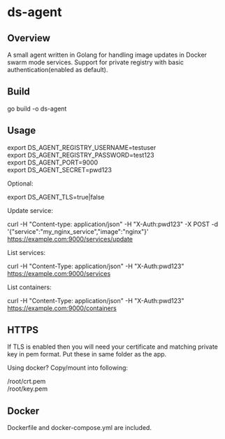 # ds-agent

Overview
---
A small agent written in Golang for handling image updates in Docker swarm mode services. Support for private registry with basic authentication(enabled as default). 

Build
---

go build -o ds-agent 

Usage
---

export DS_AGENT_REGISTRY_USERNAME=testuser  
export DS_AGENT_REGISTRY_PASSWORD=test123   
export DS_AGENT_PORT=9000  
export DS_AGENT_SECRET=pwd123

Optional:

export DS_AGENT_TLS=true|false

Update service:

curl -H "Content-type: application/json" -H "X-Auth:pwd123" -X POST -d '{"service":"my_nginx_service","image":"nginx"}'  https://example.com:9000/services/update

List services:

curl -H "Content-Type: application/json" -H "X-Auth:pwd123"  https://example.com:9000/services

List containers:

curl -H "Content-Type: application/json" -H "X-Auth:pwd123"  https://example.com:9000/containers

HTTPS
---

If TLS is enabled then you will need your certificate and matching private key in pem format. Put these in same folder as the app.

Using docker? Copy/mount into following:   

/root/crt.pem  
/root/key.pem

Docker
---
Dockerfile and docker-compose.yml are included.

